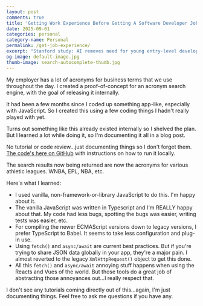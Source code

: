 ```yaml
---
layout: post
comments: true
title: 'Getting Work Experience Before Getting A Software Developer Job Is Important'
date: 2025-09-01
categories: personal
category-name: Personal
permalink: /get-job-experience/
excerpt: "Stanford study: AI removes need for young entry-level developers but not experienced ones. Young devs need experience earlier."
og-image: default-image.jpg
thumb-image: search-autocomplete-thumb.jpg
---
```

My employer has a lot of acronyms for business terms that we use throughout the day. I created a proof-of-concept for an acronym search engine, with the goal of releasing it internally.

It had been a few months since I coded up something app-like, especially with JavaScript. So I created this using a few coding things I hadn't really played with yet.

Turns out something like this already existed internally so I shelved the plan. But I learned a lot while doing it, so I'm documenting it all in a blog post.

No tutorial or code review...just documenting things so I don't forget them. <a href="https://github.com/kaidez/search-autocomplete">The code's here on GitHub</a> with instructions on how to run it locally.

The search results now being returned are now the acronyms for various athletic leagues. WNBA, EPL, NBA, etc.

Here's what I learned:

<ul>
  <li class="post__list-item">I used vanilla, non-framework-or-library JavaScript to do this. I'm happy about it.</li>
  <li class="post__list-item">The vanilla JavaScript was written in Typescript and I'm REALLY happy about that. My code had less bugs, spotting the bugs was easier, writing tests was easier, etc.</li>
  <li class="post__list-item">For compiling the newer ECMAScript versions down to legacy versions, I prefer TypeScript to Babel.  It seems to take less configuration and plug-in use.</li>
  <li class="post__list-item">Using <code>fetch()</code> and <code>async/await</code> are current best practices. But if you're trying to share JSON data globally in your app, they're a major pain.  I almost reverted to the legacy <code>XmlHttpRequest()</code> object to get this done.</li>
  <li class="post__list-item">All this <code>fetch()</code> and <code>async/await</code> annoying stuff happens when using the Reacts and Vues of the world. But those tools do a great job of abstracting those annoyances out...I really respect that.</li>
</ul>

I don't see any tutorials coming directly out of this...again, I'm just documenting things. Feel free to ask me questions if you have any.

